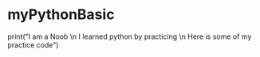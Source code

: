 # myPythonBasic
print("I am a Noob \n I learned python by practicing \n Here is some of my practice code")
 
